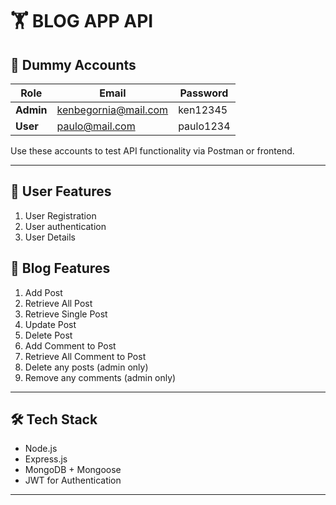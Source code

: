 # 🏋️ BLOG APP API

## 👤 Dummy Accounts

| Role       | Email                   | Password   |
|------------|-------------------------|------------|
| **Admin**  | kenbegornia@mail.com    | ken12345   |
| **User**   | paulo@mail.com          | paulo1234  |

Use these accounts to test API functionality via Postman or frontend.

---

## 🔐 User Features

1. User Registration
2. User authentication
3. User Details

## 🔐 Blog Features

1. Add Post
2. Retrieve All Post
3. Retrieve Single Post
4. Update Post
5. Delete Post
6. Add Comment to Post
7. Retrieve All Comment to Post
8. Delete any posts (admin only)
8. Remove any comments (admin only)

---

## 🛠 Tech Stack

- Node.js
- Express.js
- MongoDB + Mongoose
- JWT for Authentication

---

